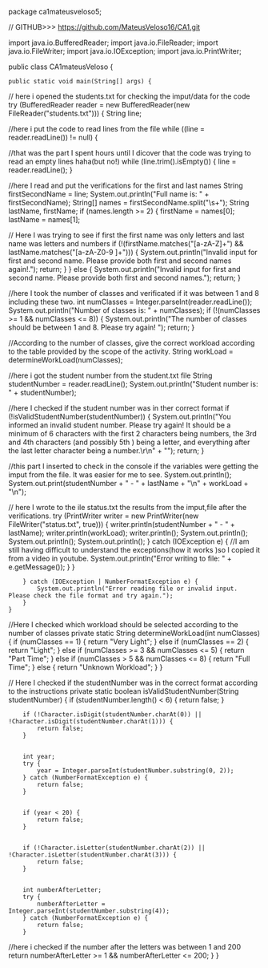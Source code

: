 package ca1mateusveloso5;

// GITHUB>>>   https://github.com/MateusVeloso16/CA1.git

import java.io.BufferedReader;
import java.io.FileReader;
import java.io.FileWriter;
import java.io.IOException;
import java.io.PrintWriter;

public class CA1mateusVeloso {

    public static void main(String[] args) {

// here i opened the students.txt for checking the imput/data for the code
        try (BufferedReader reader = new BufferedReader(new FileReader("students.txt"))) {
            String line;

//here i put the code to read lines from the file
            while ((line = reader.readLine()) != null) {

 //that was the part I spent hours until I dicover that the code was trying to read an empty lines haha(but no!)
                while (line.trim().isEmpty()) {
                    line = reader.readLine();
                }

 //here I read and put the verifications for the first and last names
                String firstSecondName = line;
                System.out.println("Full name is: " + firstSecondName);
                String[] names = firstSecondName.split("\\s+");
                String lastName, firstName;
                if (names.length >= 2) {
                    firstName = names[0];
                    lastName = names[1];

// Here I was trying to see if first the first name was only letters and last name was letters and numbers
                    if (!(firstName.matches("[a-zA-Z]+") && lastName.matches("[a-zA-Z0-9 ]+"))) {
                        System.out.println("Invalid input for first and second name. Please provide both first and second names again!.");
                        return;
                    }
                } else {
                    System.out.println("Invalid input for first and second name. Please provide both first and second names.");
                    return;
                }

//here I took the number of classes and verificated if it was between 1 and 8 including these two.
                int numClasses = Integer.parseInt(reader.readLine());
                System.out.println("Number of classes is: " + numClasses);
                if (!(numClasses >= 1 && numClasses <= 8)) {
                    System.out.println("The number of classes should be between 1 and 8. Please try again! ");
                    return;
                }

//According to the number of classes, give the correct workload according to the table provided by the scope of the activity.
                String workLoad = determineWorkLoad(numClasses);

//here i got the student number from the student.txt file
                String studentNumber = reader.readLine();
                System.out.println("Student number is: " + studentNumber);

//here I checked if the student number was in ther correct format
                if (!isValidStudentNumber(studentNumber)) {
                    System.out.println("You informed an invalid student number. Please try again! It should be a minimum of 6 characters with the first 2 characters being numbers, the 3rd  and 4th characters (and possibly 5th ) being a letter, and everything after the last letter character being a number.\r\n"
                    		+ "");
                    return;
                }

//this part I inserted to check in the console if the variables were getting the imput from the file. It was easier for me to see.
                System.out.println();
                System.out.print(studentNumber + " - " + lastName + "\n" + workLoad + "\n");

// here I wrote to the ile status.txt the results from the imput,file after the verifications.
                try (PrintWriter writer = new PrintWriter(new FileWriter("status.txt", true))) {
                    writer.println(studentNumber + " - " + lastName);
                    writer.println(workLoad);
                    writer.println();
                    System.out.println();
                    System.out.println();
                    System.out.println();
                } catch (IOException e) {
//I am still having difficult to understand the exceptions(how it works )so I copied it from a video in youtube.
                    System.out.println("Error writing to file: " + e.getMessage());
                }
            }

        } catch (IOException | NumberFormatException e) {
            System.out.println("Error reading file or invalid input. Please check the file format and try again.");
        }
    }

//Here I checked which workload should be selected according to the number of classes
    private static String determineWorkLoad(int numClasses) {
        if (numClasses == 1) {
            return "Very Light";
        } else if (numClasses == 2) {
            return "Light";
        } else if (numClasses >= 3 && numClasses <= 5) {
            return "Part Time";
        } else if (numClasses > 5 && numClasses <= 8) {
            return "Full Time";
        } else {
            return "Unknown Workload";
        }
    }

// Here I checked if the studentNumber was in the correct format according to the instructions
    private static boolean isValidStudentNumber(String studentNumber) {
        if (studentNumber.length() < 6) {
            return false;
        }

        if (!Character.isDigit(studentNumber.charAt(0)) || !Character.isDigit(studentNumber.charAt(1))) {
            return false;
        }

        
        int year;
        try {
            year = Integer.parseInt(studentNumber.substring(0, 2));
        } catch (NumberFormatException e) {
            return false;
        }

    
        if (year < 20) {
            return false;
        }

     
        if (!Character.isLetter(studentNumber.charAt(2)) || !Character.isLetter(studentNumber.charAt(3))) {
            return false;
        }

     
        int numberAfterLetter;
        try {
            numberAfterLetter = Integer.parseInt(studentNumber.substring(4));
        } catch (NumberFormatException e) {
            return false;
        }

//here i checked if the number after the letters was between 1 and 200
        return numberAfterLetter >= 1 && numberAfterLetter <= 200;
    }
}

